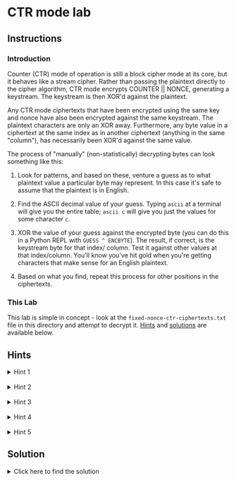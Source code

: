 # CTR mode lab

## Instructions

### Introduction

Counter (CTR) mode of operation is still a block cipher mode
at its core, but it behaves like a stream cipher.  Rather than
passing the plaintext directly to the cipher algorithm, CTR
mode encrypts COUNTER || NONCE, generating a keystream. The
keystream is then XOR'd against the plaintext.

Any CTR mode ciphertexts that have been encrypted using the
same key and nonce have also been encrypted against the same
keystream. The plaintext characters are only an XOR away.
Furthermore, any byte value in a ciphertext at the same
index as in another ciphertext (anything in the same
"column"), has necessarily been XOR'd against the same value.

The process of "manually" (non-statistically) decrypting
bytes can look something like this:

1. Look for patterns, and based on these, venture a guess
as to what plaintext value a particular byte may represent.
In this case it's safe to assume that the plaintext is in
English.

1. Find the ASCII decimal value of your guess. Typing `ascii`
at a terminal will give you the entire table; `ascii c`
will give you just the values for some character `c`.

1. XOR the value of your guess against the encrypted byte (you
can do this in a Python REPL with `GUESS ^ ENCBYTE`).
The result, if correct, is the keystream byte for that index/
column.  Test it against other values at that index/column.
You'll know you've hit gold when you're getting characters
that make sense for an English plaintext.

1. Based on what you find, repeat this process for other
positions in the ciphertexts.

### This Lab

This lab is simple in concept - look at the `fixed-nonce-ctr-ciphertexts.txt` file in this directory and attempt to decrypt it.  [Hints](#hints) and [solutions](#solution) are available below.

## Hints
<details>
  <summary>Hint 1</summary>
  First look for repeated values in a particular column;
  these amount to the same plaintext character.  Then look
  at their context.
</details>
<br />
<details>
  <summary>Hint 2</summary>
  Do they appear to be part of the same word?
</details>
<br />
<details>
  <summary>Hint 3</summary>
  How long is the word?
</details>
<br />
<details>
  <summary>Hint 4</summary>
  Where in the ciphertext is the word located?  It makes the
most sense to start this process at the beginning of a ciphertext
because that presents a clear boundary where we can safely assume
a word is beginning as well.
</details>
<br />
<details>
  <summary>Hint 5</summary>
  What words are often found at a sentence's beginning?

More concretely, given some lists like these...
```
[250, 53, 254, 221, 150,  38, 107, 212, ...
[250, 68, 191, 178,  12, 138, 104,   2, ...
[  3, 34, 114, 168, 129, 198,  12, 230, ...
...
```
... I might surmise that `250` represents `S`.  Thus the ASCII decimal value for `S` XOR'd with `250`, if I'm correct, will present me with a keystream byte.  At a Python repl:
```
>>> 250 ^ ord('S')
169
```
([`ord()`](https://docs.python.org/3/library/functions.html#ord) saves us from needing to look at an ASCII table.)

If `169` is the correct keystream byte for each same index of any ciphertext, then `3 ^ 169` ought to reveal a reasonable value for the beginning of an English word...
```
>>> chr(3 ^ 169)
'ª'
```
([`chr()`](https://docs.python.org/3/library/functions.html#chr) gives us the character for the result of the XOR, saving a step.)

Clearly my guess of `S` is incorrect, so I should start over with another guess.

Should you find that you have a keystream byte that returns "legitimate" characters for that index, but they don't seem to make sense in the context of what you've already decrypted, your guess (the `S` in the above example) is likely just a character or two away from the correct one.
</details>

## Solution
<details>
  <summary>Click here to find the solution</summary>
  XORing this keystream ...

`[72, 200, 236, 241, 160, 67, 177, 156, 4, 223, 62, 132, 51, 104, 195, 163, 61, 242, 173, 251, 77, 182, 80, 140, 40, 35, 12, 98, 189, 253, 21, 75, 146]`

... with each of the ciphertexts, will yield these plaintexts:

```
Fighters can be placed into
two main categories:
the mechanical fighter and
the intellectual fighter.
It's easy for the mechanical
fighter to give advice because
their fighting techniques and
tactics are the result of the
mechanical repetition of strokes,
bred of a lesson which was purely
automatic and lacking an
intelligent explanation of the
'why', the 'how', and the 'when'.
Their fighting follows a similar
pattern in each successive
encounter. The intelligent
fighter will never hesitate to
change tactics in order to use
the correct strokes to deal with
their opponent. It must be plain
by now that the fighter's decision
to use any particular stroke must
be influenced by their opponent's
technique and method of fighting.
```

To verify this in Python 3, given some `line_of_ciphertext`
(keep in mind that this is solvable with nothing more than the XOR operation, albeit much more slowly):
```
line_of_ciphertext = some_list_of_strs_from_the_ciphertexts_file
keystream = [72, 200, 236, 241, 160, 67, 177, 156, 4, 223, 62, 132, 51, 104, 195, 163, 61, 242, 173, 251, 77, 182, 80, 140, 40, 35, 12, 98, 189, 253, 21, 75, 146]

# define some functions for easier reading
def xor(a, b):
    return a ^ b

def xor_lists(byte_list_a, byte_list_b):
    return list(map(xor, byte_list_a, byte_list_b))

# the ciphertexts were provided as lists of strings
# so that they could be viewed in columns,
# but we need ints again
def str_list_to_int_list(str_list):
    return [int(s) for s in str_list]

# strs to ints
ciphertext_bytes = str_list_to_int_list(line_of_ciphertext)

# XOR to recover plaintext
decoded_bytes = xor_lists(keystream, ciphertext_bytes)

# make a list of each character from its byte value,
# then make a single string
decoded_str = ''.join([chr(b) for b in decoded_bytes])

print(decoded_str)
# if you're stuck with Python 2, do this instead:
# print decoded_str
</details>

